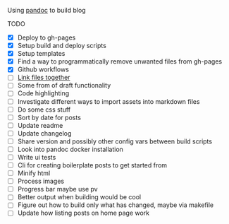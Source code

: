 Using [pandoc](https://pandoc.org/index.html) to build blog

TODO
- [x] Deploy to gh-pages
- [x] Setup build and deploy scripts
- [x] Setup templates
- [x] Find a way to programmatically remove unwanted files from gh-pages
- [x] Github workflows
- [ ] [Link files together](https://stackoverflow.com/questions/48169995/pandoc-how-to-link-to-a-section-in-another-markdown-file)
- [ ] Some from of draft functionality
- [ ] Code highlighting
- [ ] Investigate different ways to import assets into markdown files
- [ ] Do some css stuff
- [ ] Sort by date for posts
- [ ] Update readme
- [ ] Update changelog
- [ ] Share version and possibly other config vars between build scripts
- [ ] Look into pandoc docker installation
- [ ] Write ui tests
- [ ] Cli for creating boilerplate posts to get started from
- [ ] Minify html
- [ ] Process images
- [ ] Progress bar maybe use pv
- [ ] Better output when building would be cool
- [ ] Figure out how to build only what has changed, maybe via makefile
- [ ] Update how listing posts on home page work
